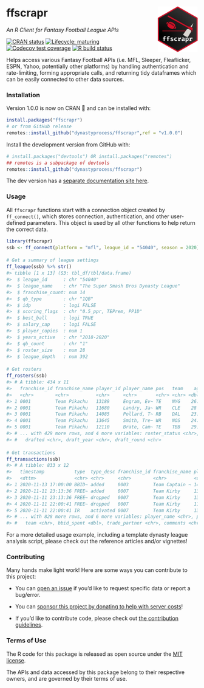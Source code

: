 
<!-- README.md is generated from README.Rmd. Please edit that file -->

# ffscrapr <a href='#'><img src='man/figures/logo.png' align="right" height="120" /></a>

*An R Client for Fantasy Football League APIs*

<!-- badges: start -->

[![CRAN
status](https://img.shields.io/cran/v/ffscrapr?style=flat-square)](https://CRAN.R-project.org/package=ffscrapr)
[![Lifecycle:
maturing](https://img.shields.io/badge/lifecycle-maturing-blue.svg?style=flat-square)](https://www.tidyverse.org/lifecycle/#maturing)
[![Codecov test
coverage](https://img.shields.io/codecov/c/github/dynastyprocess/ffscrapr?label=test%20coverage&style=flat-square)](https://codecov.io/gh/DynastyProcess/ffscrapr?branch=main)
[![R build
status](https://img.shields.io/github/workflow/status/dynastyprocess/ffscrapr/R-CMD-check?label=R-CMD-check&style=flat-square)](https://github.com/DynastyProcess/ffscrapr/actions)

<!-- badges: end -->

Helps access various Fantasy Football APIs (i.e. MFL, Sleeper,
Fleaflicker, ESPN, Yahoo, potentially other platforms) by handling
authentication and rate-limiting, forming appropriate calls, and
returning tidy dataframes which can be easily connected to other data
sources.

### Installation

Version 1.0.0 is now on CRAN 🎉 and can be installed with:

``` r
install.packages("ffscrapr")
# or from GitHub release
remotes::install_github("dynastyprocess/ffscrapr",ref = "v1.0.0")
```

Install the development version from GitHub with:

``` r
# install.packages("devtools") OR install.packages("remotes")
## remotes is a subpackage of devtools
remotes::install_github("dynastyprocess/ffscrapr")
```

The dev version has a [separate documentation site
here](https://ffscrapr.dynastyprocess.com/dev).

### Usage

All `ffscrapr` functions start with a connection object created by
`ff_connect()`, which stores connection, authentication, and other
user-defined parameters. This object is used by all other functions to
help return the correct data.

``` r
library(ffscrapr)
ssb <- ff_connect(platform = "mfl", league_id = "54040", season = 2020)

# Get a summary of league settings
ff_league(ssb) %>% str()
#> tibble [1 x 13] (S3: tbl_df/tbl/data.frame)
#>  $ league_id      : chr "54040"
#>  $ league_name    : chr "The Super Smash Bros Dynasty League"
#>  $ franchise_count: num 14
#>  $ qb_type        : chr "1QB"
#>  $ idp            : logi FALSE
#>  $ scoring_flags  : chr "0.5_ppr, TEPrem, PP1D"
#>  $ best_ball      : logi TRUE
#>  $ salary_cap     : logi FALSE
#>  $ player_copies  : num 1
#>  $ years_active   : chr "2018-2020"
#>  $ qb_count       : chr "1"
#>  $ roster_size    : num 28
#>  $ league_depth   : num 392

# Get rosters
ff_rosters(ssb)
#> # A tibble: 434 x 11
#>   franchise_id franchise_name player_id player_name pos   team    age
#>   <chr>        <chr>          <chr>     <chr>       <chr> <chr> <dbl>
#> 1 0001         Team Pikachu   13189     Engram, Ev~ TE    NYG    26.2
#> 2 0001         Team Pikachu   11680     Landry, Ja~ WR    CLE    28  
#> 3 0001         Team Pikachu   14085     Pollard, T~ RB    DAL    23.5
#> 4 0001         Team Pikachu   13645     Smith, Tre~ WR    NOS    24.9
#> 5 0001         Team Pikachu   12110     Brate, Cam~ TE    TBB    29.4
#> # ... with 429 more rows, and 4 more variables: roster_status <chr>,
#> #   drafted <chr>, draft_year <chr>, draft_round <chr>

# Get transactions
ff_transactions(ssb)
#> # A tibble: 833 x 12
#>   timestamp           type  type_desc franchise_id franchise_name player_id
#>   <dttm>              <chr> <chr>     <chr>        <chr>          <chr>    
#> 1 2020-11-13 17:00:00 BBID~ added     0003         Team Captain ~ 14095    
#> 2 2020-11-11 23:13:36 FREE~ added     0007         Team Kirby     13289    
#> 3 2020-11-11 23:13:36 FREE~ dropped   0007         Team Kirby     13776    
#> 4 2020-11-11 22:00:41 FREE~ dropped   0007         Team Kirby     11785    
#> 5 2020-11-11 22:00:41 IR    activated 0007         Team Kirby     13634    
#> # ... with 828 more rows, and 6 more variables: player_name <chr>, pos <chr>,
#> #   team <chr>, bbid_spent <dbl>, trade_partner <chr>, comments <chr>
```

For a more detailed usage example, including a template dynasty league
analysis script, please check out the reference articles and/or
vignettes\!

### Contributing

Many hands make light work\! Here are some ways you can contribute to
this project:

  - You can [open an
    issue](https://github.com/DynastyProcess/ffscrapr/issues/new/choose)
    if you’d like to request specific data or report a bug/error.

  - You can [sponsor this project by donating to help with server
    costs](https://github.com/sponsors/tanho63)\!

  - If you’d like to contribute code, please check out [the contribution
    guidelines](https://ffscrapr.dynastyprocess.com/CONTRIBUTING.html).

### Terms of Use

The R code for this package is released as open source under the [MIT
license](https://ffscrapr.dynastyprocess.com/LICENSE.html).

The APIs and data accessed by this package belong to their respective
owners, and are governed by their terms of use.
